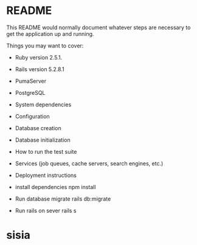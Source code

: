 # README

This README would normally document whatever steps are necessary to get the
application up and running.

Things you may want to cover:

* Ruby version 2.5.1.

* Rails version 5.2.8.1

* PumaServer

* PostgreSQL

* System dependencies

* Configuration

* Database creation

* Database initialization

* How to run the test suite

* Services (job queues, cache servers, search engines, etc.)

* Deployment instructions

* install dependencies npm install

* Run database migrate rails db:migrate

* Run rails on sever rails s
# sisia
